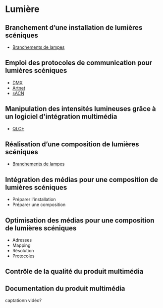# Lumière 

## Branchement d’une installation de lumières scéniques

* [Branchements de lampes](/activites/lx_3_lampes/)

## Emploi des protocoles de communication pour lumières scéniques

* [DMX](../protocoles/DMX/)
* [Artnet](../protocoles/artnet/)
* [sACN](../protocoles/sacn/)



## Manipulation des intensités lumineuses grâce à un logiciel d'intégration multimédia

* [QLC+](../../logiciels/QLCplus/)



## Réalisation d’une composition de lumières scéniques

* [Branchements de lampes](/activites/lx_midi_map/)


## Intégration des médias pour une composition de lumières scéniques

* Préparer l'installation 
* Préparer une composition


## Optimisation des médias pour une composition de lumières scéniques
 
* Adresses 
* Mapping
* Résolution
* Protocoles

## Contrôle de la qualité du produit multimédia


## Documentation du produit multimédia

captationn vidéo?